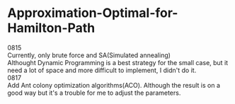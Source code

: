 # Approximation-Optimal-for-Hamilton-Path
0815  
Currently, only brute force and SA(Simulated annealing)  
Althought Dynamic Programming is a best strategy for the small case, but it need a lot of space and more difficult to implement, I didn't do it.   
0817  
Add Ant colony optimization algorithms(ACO). Although the result is on a good way but it's a trouble for me to adjust the parameters.
